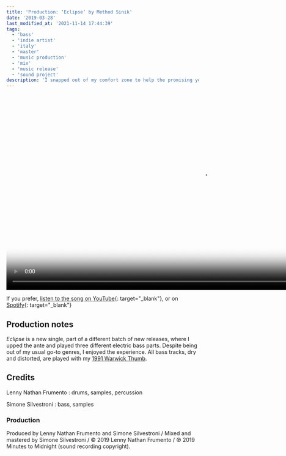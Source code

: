 ```yaml
---
title: 'Production: ‘Eclipse’ by Method Sinik'
date: '2019-03-28'
last_modified_at: '2021-11-14 17:44:39'
tags:
  - 'bass'
  - 'indie artist'
  - 'italy'
  - 'master'
  - 'music production'
  - 'mix'
  - 'music release'
  - 'sound project'
description: 'I snapped out of my comfort zone to help the promising young artist Method Sinik with the production of his recent EP.'
---
```

<video controls src="{{ site.url }}/assets/videos/eclipse-method-sinik.mp4"
  poster="{{ site.url }}/assets/videos/eclipse-method-sinik.jpg"
  width="1024">
  Sorry, your browser doesn't support embedded videos, but you can <a href="{{ site.url }}/assets/videos/eclipse-method-sinik.mp4">download it</a> and watch it with your favorite video player.
</video>

If you prefer, [listen to the song on YouTube](https://youtu.be/D0mFNEwirGg){: target="_blank"}, or on [Spotify](https://open.spotify.com/track/3Ydz49mYSfJ122pCf9PQrd?si=772cd61e061f47cd){: target="_blank"}

## Production notes

_Eclipse_ is a new single, part of a different batch of new releases, where I upped the ante and played three different electric bass parts. Despite being out of my usual go-to genres, I enjoyed the experience. All bass tracks, dry and distorted, are played with my [1991 Warwick Thumb](/uses/).

## Credits

Lenny Nathan Frumento
: drums, samples, percussion

Simone Silvestroni
: bass, samples

### Production
Produced by Lenny Nathan Frumento and Simone Silvestroni / Mixed and mastered by Simone Silvestroni / &copy;&nbsp;2019 Lenny Nathan Frumento / ℗&nbsp;2019 Minutes to Midnight (sound recording copyright).